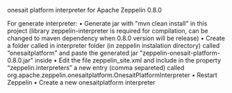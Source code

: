 onesait platform interpreter for Apache Zeppelin 0.8.0

For generate interpreter:
• 	Generate jar with "mvn clean install" in this project (library zeppelin-interpreter is required for compilation, can be changed to maven dependency when 0.8.0 version will be release)
•	Create a folder called in interpreter folder (in zeppelin instalation directory) called “onesaitplatform" and paste the generated jar "zeppelin-onesait-platform-0.8.0.jar" inside
•	Edit the file zeppelin_site.xml and include in the property “zeppelin.interpreters” a new entry (comma separeted) called org.apache.zeppelin.onesaitplatform.OnesaitPlatformInterpreter
•	Restart Zeppelin
•	Create a new onesaitplatform interpreter